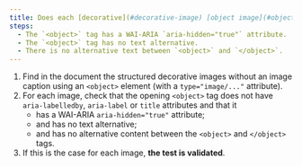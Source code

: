 ```yaml
---
title: Does each [decorative](#decorative-image) [object image](#object-image) (`<object>` tag with `type="image/..."` attribute), without [image caption](#image-caption), meet these conditions?
steps:
  - The `<object>` tag has a WAI-ARIA `aria-hidden="true"` attribute.
  - The `<object>` tag has no text alternative.
  - There is no alternative text between `<object>` and `</object>`.
---
```


1. Find in the document the structured decorative images without an image caption using an `<object>` element (with a `type="image/..."` attribute).
2. For each image, check that the opening `<object>` tag does not have `aria-labelledby`, `aria-label` or `title` attributes and that it
   - has a WAI-ARIA `aria-hidden="true"` attribute;
   - and has no text alternative;
   - and has no alternative content between the `<object>` and `</object>` tags.
3. If this is the case for each image, **the test is validated**.
